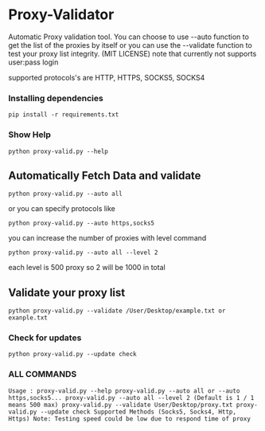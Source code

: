 # Proxy-Validator
Automatic Proxy validation tool. You can choose to use --auto function to
get the list of the proxies by itself or you can use the --validate function
to test your proxy list integrity.
(MIT LICENSE)
note that currently not supports user:pass login

supported protocols's are HTTP, HTTPS, SOCKS5, SOCKS4


### Installing dependencies

`pip install -r requirements.txt`


### Show Help
`python proxy-valid.py --help`

## Automatically Fetch Data and validate
`python proxy-valid.py --auto all`

or you can specify protocols like

`python proxy-valid.py --auto https,socks5`

you can increase the number of proxies with level command

`python proxy-valid.py --auto all --level 2`

each level is 500 proxy so 2 will be 1000 in total

## Validate your proxy list
`python proxy-valid.py --validate /User/Desktop/example.txt or exanple.txt`

### Check for updates
`python proxy-valid.py --update check`

### ALL COMMANDS


`Usage : proxy-valid.py --help
        proxy-valid.py --auto all or --auto https,socks5...
        proxy-valid.py --auto all --level 2 (Default is 1 / 1 means 500 max)
        proxy-valid.py --validate User/Desktop/proxy.txt
        proxy-valid.py --update check
        Supported Methods (Socks5, Socks4, Http, Https)
        Note: Testing speed could be low due to respond time of proxy`
